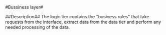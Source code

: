 #Bussiness layer#

##Description##
The logic tier contains the "business rules" that take requests from the interface, extract data from the data tier and perform any needed processing of the data.
